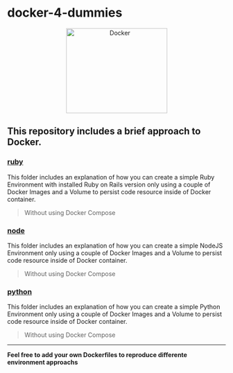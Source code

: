 # docker-4-dummies
<center><img src="http://blog.phusion.nl/wp-content/uploads/2013/11/docker.png" width="233" height="196" alt="Docker"></center>

## This repository includes a brief approach to Docker.
### [ruby](https://github.com/Franx0/docker-4-dummies/tree/master/rvm)
This folder includes an explanation of how you can create a simple Ruby Environment with installed Ruby on Rails version only using a couple of Docker Images and a Volume to persist code resource inside of Docker container.
> Without using Docker Compose

### [node](https://github.com/Franx0/docker-4-dummies/tree/master/nvm)
This folder includes an explanation of how you can create a simple NodeJS Environment only using a couple of Docker Images and a Volume to persist code resource inside of Docker container.
> Without using Docker Compose  

### [python](https://github.com/Franx0/docker-4-dummies/tree/master/pyenv)
This folder includes an explanation of how you can create a simple Python Environment only using a couple of Docker Images and a Volume to persist code resource inside of Docker container.
> Without using Docker Compose
___
**Feel free to add your own Dockerfiles to reproduce differente environment approachs**
